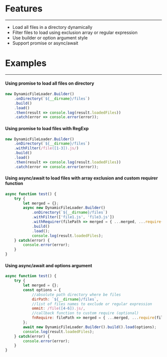 # **Features**
---
- Load all files in a directory dynamically
- Filter files to load using exclusion array or regular expression
- Use builder or option argument style
- Support promise or async/await

# **Examples**
---

#### Using promise to load all files on directory
```js
new DynamicFileLoader.Builder()
    .onDirectory(`${__dirname}/files`)
    .build()
    .load()
    .then(result => console.log(result.loadedFiles))
    .catch(error => console.error(error));
```

#### Using promise to load files with RegExp
```js
new DynamicFileLoader.Builder()
    .onDirectory(`${__dirname}/files`)
    .withFilter(/file([1-3]).js/)
    .build()
    .load()
    .then(result => console.log(result.loadedFiles))
    .catch(error => console.error(error));
```

#### Using async/await to load files with array exclusion and custom requirer function
```js
async function test() {
    try {
        let merged = {};
        async new DynamicFileLoader.Builder()
            .onDirectory(`${__dirname}/files`)
            .withFilter(['file1.js', 'file3.js'])
            .withRequirer(filePath => merged = { ...merged, ...require(filePath) })
            .build()
            .load();
            console.log(result.loadedFiles);
    } catch(error) {
        console.error(error);
    }
}
```

#### Using async/await and options argument
```js
async function test() {
    try {
        let merged = {};
        const options = {
            //absolute path directory where be files
            dirPath: `${__dirname}/files`,
            //list of files names to exclude or regular expression
            ommit: /file([4-6]).js/,
            //callback function to custom require (optional)
            fnRequire: filePath => merged = { ...merged, ...require(filePath) }
        };
        await new DynamicFileLoader.Builder().build().load(options);
        console.log(result.loadedFiles);
    } catch(error) {
        console.error(error);
    }
}
```